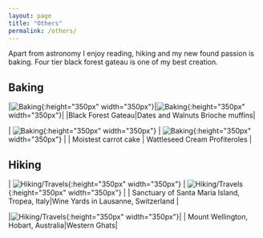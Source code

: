 ```yaml
---
layout: page
title: "Others"
permalink: /others/
---
```



Apart from astronomy I enjoy reading, hiking and my new found passion is baking.
Four tier black forest gateau is one of my best creation.

## Baking 

|![Baking](../images/black_forest.jpg){:height="350px" width="350px"}|![Baking](../images/muffins.jpg){:height="350px" width="350px"}|
|Black Forest Gateau|Dates and Walnuts Brioche muffins|

| ![Baking](../images/carrot_cake.jpg){:height="350px" width="350px"} | ![Baking](../images/shoe_pastry.jpg){:height="350px" width="350px"} |
| Moistest carrot cake | Wattleseed Cream Profiteroles |

##  Hiking

| ![Hiking/Travels](../images/geneva1.jpg){:height="350px" width="350px"} | ![Hiking/Travels](../images/hobart.jpg){:height="350px" width="350px"} |
| Sanctuary of Santa Maria Island, Tropea, Italy|Wine Yards in Lausanne, Switzerland  |


|![Hiking/Travels](../images/western_ghats.jpg){:height="350px" width="350px"}|
| Mount Wellington, Hobart, Australia|Western Ghats|
